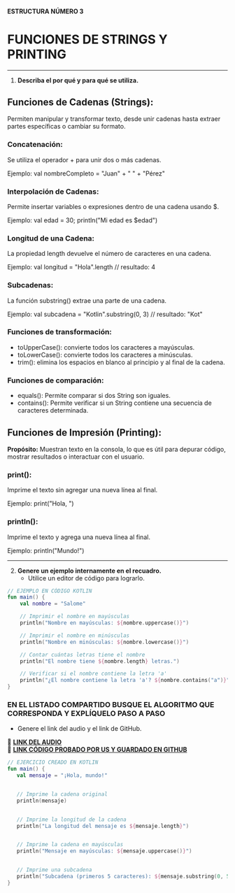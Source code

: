 #### ESTRUCTURA NÚMERO 3
# FUNCIONES DE STRINGS Y PRINTING

---

1. **Describa el por qué y para qué se utiliza.**

## Funciones de Cadenas (Strings):

Permiten manipular y transformar texto, desde unir cadenas hasta extraer partes específicas o cambiar su formato.

### Concatenación:

Se utiliza el operador + para unir dos o más cadenas.

Ejemplo: val nombreCompleto = "Juan" + " " + "Pérez"

### Interpolación de Cadenas:

Permite insertar variables o expresiones dentro de una cadena usando $.

Ejemplo: val edad = 30; println("Mi edad es $edad")

### Longitud de una Cadena:

La propiedad length devuelve el número de caracteres en una cadena.

Ejemplo: val longitud = "Hola".length // resultado: 4

### Subcadenas:

La función substring() extrae una parte de una cadena.

Ejemplo: val subcadena = "Kotlin".substring(0, 3) // resultado: "Kot"

### Funciones de transformación:

* toUpperCase(): convierte todos los caracteres a mayúsculas.
* toLowerCase(): convierte todos los caracteres a minúsculas.
* trim(): elimina los espacios en blanco al principio y al final de la cadena.

### Funciones de comparación:

* equals(): Permite comparar si dos String son iguales.
* contains(): Permite verificar si un String contiene una secuencia de caracteres determinada.

## Funciones de Impresión (Printing):

**Propósito:** Muestran texto en la consola, lo que es útil para depurar código, mostrar resultados o interactuar con el usuario.

### print():

Imprime el texto sin agregar una nueva línea al final.

Ejemplo: print("Hola, ")

### println():

Imprime el texto y agrega una nueva línea al final.

Ejemplo: println("Mundo!")

---
   
2. **Genere un ejemplo internamente en el recuadro.**  
   - Utilice un editor de código para lograrlo.
```kotlin
// EJEMPLO EN CÓDIGO KOTLIN
fun main() {  
    val nombre = "Salome"  

    // Imprimir el nombre en mayúsculas  
    println("Nombre en mayúsculas: ${nombre.uppercase()}")  

    // Imprimir el nombre en minúsculas  
    println("Nombre en minúsculas: ${nombre.lowercase()}")  

    // Contar cuántas letras tiene el nombre  
    println("El nombre tiene ${nombre.length} letras.")  

    // Verificar si el nombre contiene la letra 'a'  
    println("¿El nombre contiene la letra 'a'? ${nombre.contains("a")}")  
}  
```

### EN EL LISTADO COMPARTIDO BUSQUE EL ALGORITMO QUE CORRESPONDA Y EXPLÍQUELO PASO A PASO  
- Genere el link del audio y el link de GitHub.  

🔗 **[LINK DEL AUDIO](https://marlonpalacios777.github.io/Kotlin-Fichas/tarjeta-3/Audio%20-%20Tarjeta%20n%C3%BAmero%203..mp4)**  
🔗 **[LINK CÓDIGO PROBADO POR US Y GUARDADO EN GITHUB](https://github.com/marlonpalacios777/Kotlin-Fichas/blob/0e4d4b84cd8ecf9524328137173265f38d5146d6/tarjeta-3/FUNCIONES%20DE%20STRINGS%20Y%20PRINTING.PNG)**

```kotlin
// EJERCICIO CREADO EN KOTLIN
fun main() {
   val mensaje = "¡Hola, mundo!"


   // Imprime la cadena original
   println(mensaje)


   // Imprime la longitud de la cadena
   println("La longitud del mensaje es ${mensaje.length}")


   // Imprime la cadena en mayúsculas
   println("Mensaje en mayúsculas: ${mensaje.uppercase()}")


   // Imprime una subcadena
   println("Subcadena (primeros 5 caracteres): ${mensaje.substring(0, 5)}")
}
```
